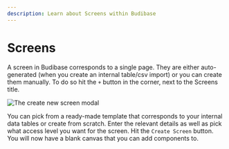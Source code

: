 ```yaml
---
description: Learn about Screens within Budibase
---
```


# Screens

A screen in Budibase corresponds to a single page. They are either auto-generated \(when you create an internal table/csv import\) or you can create them manually. To do so hit the `+` button in the corner, next to the Screens title.

![The create new screen modal](../../.gitbook/assets/screens.png)

You can pick from a ready-made template that corresponds to your internal data tables or create from scratch. Enter the relevant details as well as pick what access level you want for the screen. Hit the `Create Screen` button. You will now have a blank canvas that you can add components to.



